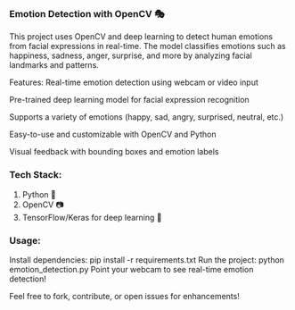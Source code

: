 ### Emotion Detection with OpenCV 🎭
This project uses OpenCV and deep learning to detect human emotions from facial expressions in real-time. The model classifies emotions such as happiness, sadness, anger, surprise, and more by analyzing facial landmarks and patterns.

Features:
Real-time emotion detection using webcam or video input

Pre-trained deep learning model for facial expression recognition

Supports a variety of emotions (happy, sad, angry, surprised, neutral, etc.)

Easy-to-use and customizable with OpenCV and Python

Visual feedback with bounding boxes and emotion labels

### Tech Stack:
1. Python 🐍
2. OpenCV 📷
3. TensorFlow/Keras for deep learning 🧠

### Usage:
Install dependencies: pip install -r requirements.txt
Run the project: python emotion_detection.py
Point your webcam to see real-time emotion detection!

Feel free to fork, contribute, or open issues for enhancements!
